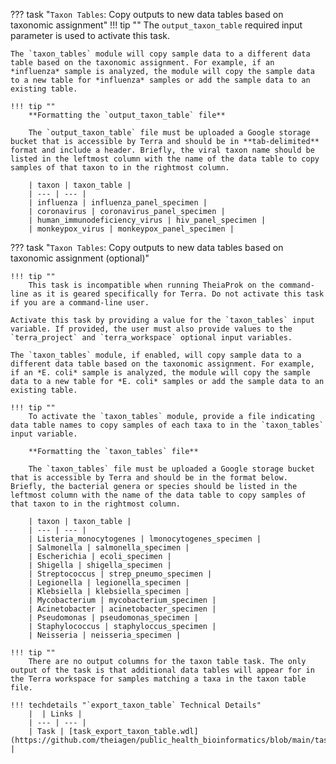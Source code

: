 <!-- if: theiaviral_panel -->
??? task "`Taxon Tables`: Copy outputs to new data tables based on taxonomic assignment"
    !!! tip ""
        The `output_taxon_table` required input parameter is used to activate this task.

    The `taxon_tables` module will copy sample data to a different data table based on the taxonomic assignment. For example, if an *influenza* sample is analyzed, the module will copy the sample data to a new table for *influenza* samples or add the sample data to an existing table. 

    !!! tip ""
        **Formatting the `output_taxon_table` file**
        
        The `output_taxon_table` file must be uploaded a Google storage bucket that is accessible by Terra and should be in **tab-delimited** format and include a header. Briefly, the viral taxon name should be listed in the leftmost column with the name of the data table to copy samples of that taxon to in the rightmost column. 
    
        | taxon | taxon_table |
        | --- | --- |
        | influenza | influenza_panel_specimen |
        | coronavirus | coronavirus_panel_specimen |
        | human_immunodeficiency_virus | hiv_panel_specimen |
        | monkeypox_virus | monkeypox_panel_specimen |

<!-- endif -->
<!-- if: theiaprok -->
??? task "`Taxon Tables`: Copy outputs to new data tables based on taxonomic assignment (optional)"

    !!! tip ""
        This task is incompatible when running TheiaProk on the command-line as it is geared specifically for Terra. Do not activate this task if you are a command-line user.

    Activate this task by providing a value for the `taxon_tables` input variable. If provided, the user must also provide values to the `terra_project` and `terra_workspace` optional input variables.

    The `taxon_tables` module, if enabled, will copy sample data to a different data table based on the taxonomic assignment. For example, if an *E. coli* sample is analyzed, the module will copy the sample data to a new table for *E. coli* samples or add the sample data to an existing table.

    !!! tip ""
        To activate the `taxon_tables` module, provide a file indicating data table names to copy samples of each taxa to in the `taxon_tables` input variable.
        
        **Formatting the `taxon_tables` file**
        
        The `taxon_tables` file must be uploaded a Google storage bucket that is accessible by Terra and should be in the format below. Briefly, the bacterial genera or species should be listed in the leftmost column with the name of the data table to copy samples of that taxon to in the rightmost column.
        
        | taxon | taxon_table |
        | --- | --- |
        | Listeria_monocytogenes | lmonocytogenes_specimen |
        | Salmonella | salmonella_specimen |
        | Escherichia | ecoli_specimen |
        | Shigella | shigella_specimen |
        | Streptococcus | strep_pneumo_specimen |
        | Legionella | legionella_specimen |
        | Klebsiella | klebsiella_specimen |
        | Mycobacterium | mycobacterium_specimen |
        | Acinetobacter | acinetobacter_specimen |
        | Pseudomonas | pseudomonas_specimen |
        | Staphylococcus | staphyloccus_specimen |
        | Neisseria | neisseria_specimen |

<!-- endif -->

    !!! tip ""
        There are no output columns for the taxon table task. The only output of the task is that additional data tables will appear for in the Terra workspace for samples matching a taxa in the taxon table file.

    !!! techdetails "`export_taxon_table` Technical Details"
        |  | Links |
        | --- | --- |
        | Task | [task_export_taxon_table.wdl](https://github.com/theiagen/public_health_bioinformatics/blob/main/tasks/utilities/data_export/task_export_taxon_table.wdl) |
